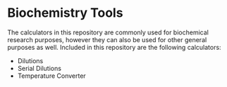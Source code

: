 # Biochemistry Tools
The calculators in this repository are commonly used for biochemical research purposes, however they can also be used for other general purposes as well. Included in this repository are the following calculators:
* Dilutions
* Serial Dilutions
* Temperature Converter
